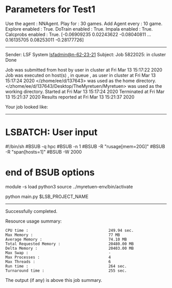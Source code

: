 # Parameters for Test1
Use the agent :                NNAgent.
Play for  :                    30 games.
Add Agent every :              10 game.
Explore enabled :              True.
DoTrain enabled :              True.
Impala enabled :               True.
Calcprobs enabled :            True.
[-0.06909235  0.02243622 -0.08040811 ...  0.16135705  0.08253011
 -0.28177726]

------------------------------------------------------------
Sender: LSF System <lsfadmin@n-62-23-21>
Subject: Job 5822025: <NNAgent1Test1> in cluster <dcc> Done

Job <NNAgent1Test1> was submitted from host <n-62-30-7> by user <s183905> in cluster <dcc> at Fri Mar 13 15:17:22 2020
Job was executed on host(s) <n-62-23-21>, in queue <hpc>, as user <s183905> in cluster <dcc> at Fri Mar 13 15:17:24 2020
</zhome/ee/d/137643> was used as the home directory.
</zhome/ee/d/137643/Desktop/TheMyretuen/Myretuen> was used as the working directory.
Started at Fri Mar 13 15:17:24 2020
Terminated at Fri Mar 13 15:21:37 2020
Results reported at Fri Mar 13 15:21:37 2020

Your job looked like:

------------------------------------------------------------
# LSBATCH: User input
#!/bin/sh
#BSUB -q hpc
#BSUB -n 1
#BSUB -R "rusage[mem=20G]"
#BSUB -R "span[hosts=1]"
#BSUB -W 2000
# end of BSUB options

module -s load python3
source ../myretuen-env/bin/activate

python main.py $LSB_PROJECT_NAME


------------------------------------------------------------

Successfully completed.

Resource usage summary:

    CPU time :                                   249.94 sec.
    Max Memory :                                 77 MB
    Average Memory :                             74.10 MB
    Total Requested Memory :                     20480.00 MB
    Delta Memory :                               20403.00 MB
    Max Swap :                                   -
    Max Processes :                              4
    Max Threads :                                6
    Run time :                                   264 sec.
    Turnaround time :                            255 sec.

The output (if any) is above this job summary.

